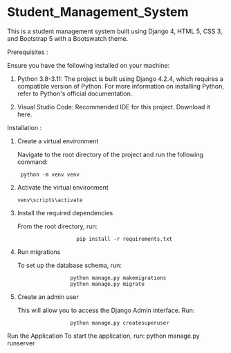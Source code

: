# Student_Management_System

This is a student management system built using Django 4, HTML 5, CSS 3, and Bootstrap 5 with a Bootswatch theme.

Prerequisites :

Ensure you have the following installed on your machine:

1) Python 3.8-3.11: The project is built using Django 4.2.4, which requires a compatible version of Python. For more information on installing Python, refer to Python's official documentation.

2) Visual Studio Code: Recommended IDE for this project. Download it here.


Installation :

1. Create a virtual environment
   
   Navigate to the root directory of the project and run the following command:

        python -m venv venv

3. Activate the virtual environment

       venv\scripts\activate

5. Install the required dependencies
   
   From the root directory, run:
                         
                          pip install -r requirements.txt

7. Run migrations
   
   To set up the database schema, run:

                        python manage.py makemigrations
                        python manage.py migrate


9. Create an admin user
    
   This will allow you to access the Django Admin interface. Run:

                        python manage.py createsuperuser


Run the Application
To start the application, run:
                       python manage.py runserver

